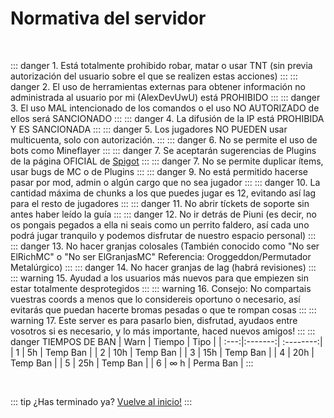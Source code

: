 # Normativa del servidor

<br/>

::: danger 1.
Está totalmente prohibido robar, matar o usar TNT (sin previa autorización del usuario sobre el que se realizen estas acciones)
:::
::: danger 2.
El uso de herramientas externas para obtener información no administrada al usuario por mi (AlexDevUwU) está PROHIBIDO
:::
::: danger 3.
El uso MAL intencionado de los comandos o el uso NO AUTORIZADO de ellos será SANCIONADO
:::
::: danger 4.
La difusión de la IP está PROHIBIDA Y ES SANCIONADA
:::
::: danger 5.
Los jugadores NO PUEDEN usar multicuenta, solo con autorización.
:::
::: danger 6.
No se permite el uso de bots como Mineflayer
:::
::: danger 7.
Se aceptarán sugerencias de Plugins de la página OFICIAL de [Spigot](https://www.spigotmc.org/resources/)
:::
::: danger 7.
No se permite duplicar ítems, usar bugs de MC o de Plugins
:::
::: danger 9.
No está permitido hacerse pasar por mod, admin o algún cargo que no sea jugador
:::
::: danger 10.
La cantidad máxima de chunks a los que puedes jugar es 12, evitando así lag para el resto de jugadores
:::
::: danger 11.
No abrir tíckets de soporte sin antes haber leído la guía
:::
::: danger 12.
No ir detrás de Piuni (es decir, no os pongais pegados a ella ni seais como un perrito faldero, así cada uno podrá jugar tranquilo y podemos disfrutar de nuestro espacio personal)
:::
::: danger 13.
No hacer granjas colosales (También conocido como "No ser ElRichMC" o "No ser ElGranjasMC" Referencia: Oroggeddon/Permutador Metalúrgico)
:::
::: danger 14.
No hacer granjas de lag (habrá revisiones)
:::
::: warning 15.
Ayudad a los usuarios más nuevos para que empiezen sin estar totalmente desprotegidos
:::
::: warning 16.
Consejo: No compartais vuestras coords a menos que lo considereis oportuno o necesario, así evitarás que puedan hacerte bromas pesadas o que te rompan cosas
:::
::: warning 17.
Este server es para pasarlo bien, disfrutad, ayudaos entre vosotros si es necesario, y lo más importante, haced nuevos amigos!
:::
::: danger TIEMPOS DE BAN
| Warn | Tiempo  | Tipo      |
| :---:|:-------:| :--------:|
| 1    | 5h      | Temp Ban  |
| 2    | 10h     | Temp Ban  |
| 3    | 15h     | Temp Ban  |
| 4    | 20h     | Temp Ban  |
| 5    | 25h     | Temp Ban  |
| 6    | ∞ h     | Perma Ban |
:::

<br/>

::: tip ¿Has terminado ya?
[Vuelve al inicio!](/)
:::
